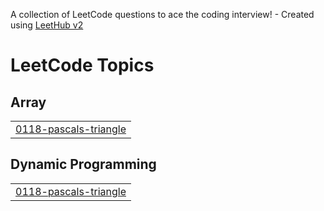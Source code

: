 A collection of LeetCode questions to ace the coding interview! - Created using [LeetHub v2](https://github.com/arunbhardwaj/LeetHub-2.0)
<!---LeetCode Topics Start-->
# LeetCode Topics
## Array
|  |
| ------- |
| [0118-pascals-triangle](https://github.com/Mohanraj1805/leet-code/tree/master/0118-pascals-triangle) |
## Dynamic Programming
|  |
| ------- |
| [0118-pascals-triangle](https://github.com/Mohanraj1805/leet-code/tree/master/0118-pascals-triangle) |
<!---LeetCode Topics End-->